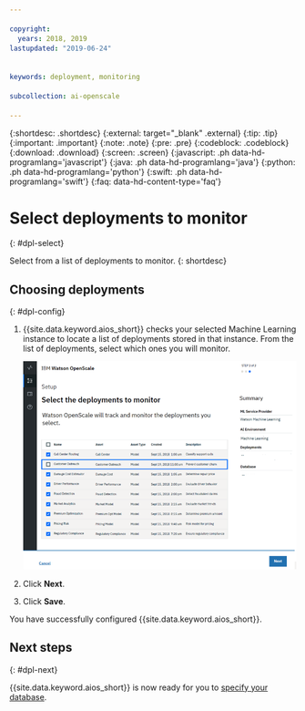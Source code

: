```yaml
---

copyright:
  years: 2018, 2019
lastupdated: "2019-06-24"


keywords: deployment, monitoring 

subcollection: ai-openscale

---
```


{:shortdesc: .shortdesc}
{:external: target="_blank" .external}
{:tip: .tip}
{:important: .important}
{:note: .note}
{:pre: .pre}
{:codeblock: .codeblock}
{:download: .download}
{:screen: .screen}
{:javascript: .ph data-hd-programlang='javascript'}
{:java: .ph data-hd-programlang='java'}
{:python: .ph data-hd-programlang='python'}
{:swift: .ph data-hd-programlang='swift'}
{:faq: data-hd-content-type='faq'}

# Select deployments to monitor
{: #dpl-select}

Select from a list of deployments to monitor.
{: shortdesc}

## Choosing deployments
{: #dpl-config}

1.  {{site.data.keyword.aios_short}} checks your selected Machine Learning instance to locate a list of deployments stored in that instance. From the list of deployments, select which ones you will monitor.

    ![Select deployments](images/gs-config-deploy.png)

1.  Click **Next**.
1.  Click **Save**.

You have successfully configured {{site.data.keyword.aios_short}}.

## Next steps
{: #dpl-next}

{{site.data.keyword.aios_short}} is now ready for you to [specify your database](/docs/services/ai-openscale?topic=ai-openscale-cdb-connect).
